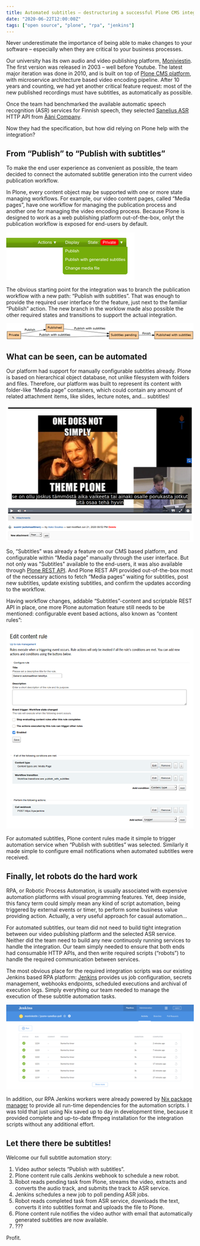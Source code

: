 ```yaml
---
title: Automated subtitles – destructuring a successful Plone CMS integration
date: "2020-06-22T12:00:00Z"
tags: ["open source", "plone", "rpa", "jenkins"]
---
```


Never underestimate the importance of being able to make changes to your software – especially when they are critical to your business processes.

Our university has its own audio and video publishing platform, [Moniviestin](http://moniviestin.fi/). The first version was released in 2003 – well before Youtube. The latest major iteration was done in 2010, and is built on top of [Plone CMS platform](https://plone.com/), with microservice architecture based video encoding pipeline. After 10 years and counting, we had yet another critical feature request: most of the new published recordings must have subtitles, as automatically as possible.

Once the team had benchmarked the available automatic speech recognition (ASR) services for Finnish speech, they selected [Sanelius ASR](https://www.aanicompany.com/sanelius-ja-kirstu.html) HTTP API from [Ääni Company](https://www.aanicompany.com/services.html).

Now they had the specification, but how did relying on Plone help with the integration?


From “Publish” to “Publish with subtitles”
------------------------------------------

To make the end user experience as convenient as possible, the team decided to connect the automated subtitle generation into the current video publication workflow.

In Plone, every content object may be supported with one or more state managing workflows. For example, our video content pages, called “Media pages”, have one workflow for managing the publication process and another one for managing the video encoding process. Because Plone is designed to work as a web publishing platform out-of-the-box, onlyt the publication workflow is exposed for end-users by default.

![](moniviestin-workflow-menu.png)

The obvious starting point for the integration was to branch the publication workflow with a new path: “Publish with subtitles”. That was enough to provide the required user interface for the feature, just next to the familiar “Publish” action. The new branch in the worklow made also possible the other required states and transitions to support the actual integration.

![](moniviestin-workflow.png)


What can be seen, can be automated
----------------------------------

Our platform had support for manually configurable subtitles already. Plone is based on hierarchical object database, not unlike filesystem with folders and files. Therefore, our platform was built to represent its content with folder-like “Media page” containers, which could contain any amount of related attachment items, like slides, lecture notes, and... subtitles!

![](moniviestin-example.png)

So, “Subtitles” was already a feature on our CMS based platform, and configurable within “Media page” manually through the user interface. But not only was "Subtitles" available to the end-users, it was also available through [Plone REST API](https://plonerestapi.readthedocs.io/en/latest/). And Plone REST API provided out-of-the-box most of the necessary actions to fetch “Media pages” waiting for subtitles, post new subtitles, update existing subtitles, and confirm the updates according to the workflow.

Having workflow changes, addable “Subtitles”-content and scriptable REST API in place, one more Plone automation feature still needs to be mentioned: configurable event based actions, also known as “content rules”:

![](moniviestin-content-rule.png)

For automated subtitles, Plone content rules made it simple to trigger automation service when “Publish with subtitles” was selected. Similarly it made simple to configure email notifications when automated subtitles were received.



Finally, let robots do the hard work
------------------------------------

RPA, or Robotic Process Automation, is usually associated with expensive automation platforms with visual programming features. Yet, deep inside, this fancy term could simply mean any kind of script automation, being triggered by external events or timer, to perform some business value providing action. Actually, a very useful approach for casual automation...

For automated subtitles, our team did not need to build tight integration between our video publishing platform and the selected ASR service. Neither did the team need to build any new continuosly running services to handle the integration. Our team simply needed to ensure that both ends had consumable HTTP APIs, and then write required scripts (“robots”) to handle the required communication between services.

The most obvious place for the required integration scripts was our existing Jenkins based RPA platform: [Jenkins](https://www.jenkins.io/) provides us job configuration, secrets management, webhooks endpoints, scheduled executions and archival of execution logs. Simply everything our team needed to manage the execution of these subtitle automation tasks.

![](moniviestin-rpa-poll.png)

In addition, our RPA Jenkins workers were already powered by [Nix package manager](https://nixos.org/) to provide all run-time dependencies for the automation scripts. I was told that just using Nix saved up to day in development time, because it provided complete and up-to-date ffmpeg installation for the integration scripts without any additional effort.


Let there there be subtitles!
-----------------------------

Welcome our full subtitle automation story:

1. Video author selects “Publish with subtitles”.
2. Plone content rule calls Jenkins webhook to schedule a new robot.
3. Robot reads pending task from Plone, streams the video, extracts and converts the audio track, and submits the track to ASR service.
4. Jenkins schedules a new job to poll pending ASR jobs.
5. Robot reads completed task from ASR service, downloads the text, converts it into subtitles format and uploads the file to Plone.
6. Plone content rule notifies the video author with email that automatically generated subtitles are now available.
7. ???

Profit.
